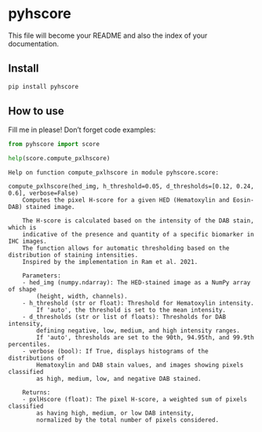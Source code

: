 # pyhscore


<!-- WARNING: THIS FILE WAS AUTOGENERATED! DO NOT EDIT! -->

This file will become your README and also the index of your
documentation.

## Install

``` sh
pip install pyhscore
```

## How to use

Fill me in please! Don’t forget code examples:

``` python
from pyhscore import score

help(score.compute_pxlhscore)
```

    Help on function compute_pxlhscore in module pyhscore.score:

    compute_pxlhscore(hed_img, h_threshold=0.05, d_thresholds=[0.12, 0.24, 0.6], verbose=False)
        Computes the pixel H-score for a given HED (Hematoxylin and Eosin-DAB) stained image.

        The H-score is calculated based on the intensity of the DAB stain, which is
        indicative of the presence and quantity of a specific biomarker in IHC images.
        The function allows for automatic thresholding based on the distribution of staining intensities.
        Inspired by the implementation in Ram et al. 2021.

        Parameters:
        - hed_img (numpy.ndarray): The HED-stained image as a NumPy array of shape
            (height, width, channels).
        - h_threshold (str or float): Threshold for Hematoxylin intensity.
            If 'auto', the threshold is set to the mean intensity.
        - d_thresholds (str or list of floats): Thresholds for DAB intensity,
            defining negative, low, medium, and high intensity ranges.
            If 'auto', thresholds are set to the 90th, 94.95th, and 99.9th percentiles.
        - verbose (bool): If True, displays histograms of the distributions of
            Hematoxylin and DAB stain values, and images showing pixels classified
            as high, medium, low, and negative DAB stained.

        Returns:
        - pxlHscore (float): The pixel H-score, a weighted sum of pixels classified
            as having high, medium, or low DAB intensity,
            normalized by the total number of pixels considered.
